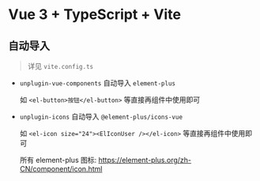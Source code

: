 # Vue 3 + TypeScript + Vite

## 自动导入

> 详见 `vite.config.ts`

- `unplugin-vue-components` 自动导入 `element-plus`

  如 `<el-button>按钮</el-button>` 等直接再组件中使用即可

- `unplugin-icons` 自动导入 `@element-plus/icons-vue`

  如 `<el-icon size="24"><ElIconUser /></el-icon>` 等直接再组件中使用即可

  所有 element-plus 图标: https://element-plus.org/zh-CN/component/icon.html
